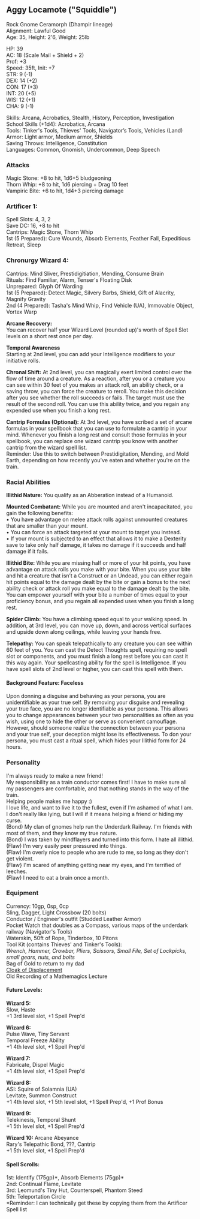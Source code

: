 ## Aggy Locamote ("Squiddle") 
Rock Gnome Ceramorph (Dhampir lineage) \
Alignment: Lawful Good \
Age: 35, Height: 2'6, Weight: 25lb 

HP: 39 \
AC: 18 (Scale Mail + Shield + 2) \
Prof: +3 \
Speed: 35ft, Init: +7 \
STR: 9  (-1) \
DEX: 14 (+2) \
CON: 17 (+3) \
INT: 20 (+5) \
WIS: 12 (+1) \
CHA: 9  (-1) 

Skills: Arcana, Acrobatics, Stealth, History, Perception, Investigation \
School Skills (+1d4): Acrobatics, Arcana \
Tools: Tinker's Tools, Thieves' Tools, Navigator’s Tools, Vehicles (Land) \
Armor: Light armor, Medium armor, Shields \
Saving Throws: Intelligence, Constitution \
Languages: Common, Gnomish, Undercommon, Deep Speech

### Attacks
Magic Stone: +8 to hit, 1d6+5 bludgeoning \
Thorn Whip: +8 to hit, 1d6 piercing + Drag 10 feet \
Vampiric Bite: +6 to hit, 1d4+3 piercing damage

### Artificer 1: 
Spell Slots: 4, 3, 2 \
Save DC: 16, +8 to hit \
Cantrips: Magic Stone, Thorn Whip \
1st (5 Prepared): Cure Wounds, Absorb Elements, Feather Fall, Expeditious Retreat, Sleep

### Chronurgy Wizard 4:
Cantrips: Mind Sliver, Prestidigitiation, Mending, Consume Brain \
Rituals: Find Familiar, Alarm, Tenser's Floating Disk \
Unprepared: Glyph Of Warding \
1st (5 Prepared): Detect Magic, Silvery Barbs, Shield, Gift of Alacrity, Magnify Gravity \
2nd (4 Prepared): Tasha's Mind Whip, Find Vehicle (UA), Immovable Object, Vortex Warp

**Arcane Recovery:** \
You can recover half your Wizard Level (rounded up)'s worth of Spell Slot levels on a short rest once per day. 

**Temporal Awareness** \
Starting at 2nd level, you can add your Intelligence modifiers to your initiative rolls.

**Chronal Shift:**
At 2nd level, you can magically exert limited control over the flow of time around a creature. As a reaction, after you or a creature you can see within 30 feet of you makes an attack roll, an ability check, or a saving throw, you can force the creature to reroll. You make this decision after you see whether the roll succeeds or fails. The target must use the result of the second roll. You can use this ability twice, and you regain any expended use when you finish a long rest.

**Cantrip Formulas (Optional):** 
At 3rd level, you have scribed a set of arcane formulas in your spellbook that you can use to formulate a cantrip in your mind. Whenever you finish a long rest and consult those formulas in your spellbook, you can replace one wizard cantrip you know with another cantrip from the wizard spell list. \
Reminder: Use this to switch between Prestidigitation, Mending, and Mold Earth, depending on how recently you've eaten and whether you're on the train.

### Racial Abilities
**Illithid Nature:**
You qualify as an Abberation instead of a Humanoid. 

**Mounted Combatant:**
While you are mounted and aren't incapacitated, you gain the following benefits: \
• You have advantage on melee attack rolls against unmounted creatures that are smaller than your mount. \
• You can force an attack targeted at your mount to target you instead. \
• If your mount is subjected to an effect that allows it to make a Dexterity save to take only half damage, it takes no damage if it succeeds and half damage if it fails.

**Illithid Bite:**
While you are missing half or more of your hit points, you have advantage on attack rolls you make with your bite. When you use your bite and hit a creature that isn’t a Construct or an Undead, you can either regain hit points equal to the damage dealt by the bite or gain a bonus to the next ability check or attack roll you make equal to the damage dealt by the bite. You can empower yourself with your bite a number of times equal to your proficiency bonus, and you regain all expended uses when you finish a long rest.

**Spider Climb:** You have a climbing speed equal to your walking speed. In addition, at 3rd level, you can move up, down, and across vertical surfaces and upside down along ceilings, while leaving your hands free.

**Telepathy:** You can speak telepathically to any creature you can see within 60 feet of you. You can cast the Detect Thoughts spell, requiring no spell slot or components, and you must finish a long rest before you can cast it this way again. Your spellcasting ability for the spell is Intelligence. If you have spell slots of 2nd level or higher, you can cast this spell with them.

#### Background Feature: Faceless
Upon donning a disguise and behaving as your persona, you are unidentifiable as your true self. By removing your disguise and revealing your true face, you are no longer identifiable as your persona. This allows you to change appearances between your two personalities as often as you wish, using one to hide the other or serve as convenient camouflage. However, should someone realize the connection between your persona and your true self, your deception might lose its effectiveness. To don your persona, you must cast a ritual spell, which hides your Illithid form for 24 hours. 

### Personality
I'm always ready to make a new friend! \
My responsibility as a train conductor comes first! I have to make sure all my passengers are comfortable, and that nothing stands in the way of the train. \
Helping people makes me happy :) \
I love life, and want to live it to the fullest, even if I'm ashamed of what I am. \
I don't really like lying, but I will if it means helping a friend or hiding my curse. \
(Bond) My clan of gnomes help run the Underdark Railway. I'm friends with most of them, and they know my true nature. \
(Bond) I was taken by mindflayers and turned into this form. I hate all illithid. \
(Flaw) I'm very easily peer pressured into things. \
(Flaw) I'm overly nice to people who are rude to me, so long as they don't get violent. \
(Flaw} I'm scared of anything getting near my eyes, and I'm terrified of leeches. \
(Flaw) I need to eat a brain once a month. 

### Equipment
Currency: 10gp, 0sp, 0cp \
Sling, Dagger, Light Crossbow (20 bolts) \
Conductor / Engineer's outfit (Studded Leather Armor) \
Pocket Watch that doubles as a Compass, various maps of the underdark railway (Navigator's Tools) \
Waterskin, 50ft of Rope, Tinderbox, 10 Pitons \
Tool Kit (contains Thieves' and Tinker's Tools): \
*Wrench, Hammer, Crowbar, Pliers, Scissors, Small File, Set of Lockpicks, small gears, nuts, and bolts* \
Bag of Gold to return to my dad \
[Cloak of Displacement](https://roll20.net/compendium/dnd5e/Cloak%20of%20Displacement#content) \
Old Recording of a Mathemagics Lecture 

#### Future Levels:
**Wizard 5:** \
Slow, Haste \
+1 3rd level slot, +1 Spell Prep'd

**Wizard 6:** \
Pulse Wave, Tiny Servant \
Temporal Freeze Ability \
+1 4th level slot, +1 Spell Prep'd

**Wizard 7:** \
Fabricate, Dispel Magic \
+1 4th level slot, +1 Spell Prep'd

**Wizard 8:** \
ASI: Squire of Solamnia (UA) \
Levitate, Summon Construct \
+1 4th level slot, +1 5th level slot, +1 Spell Prep'd, +1 Prof Bonus

**Wizard 9:** \
Telekinesis, Temporal Shunt \
+1 5th level slot, +1 Spell Prep'd

**Wizard 10:**
Arcane Abeyance \
Rary's Telepathic Bond, ???, Cantrip \
+1 5th level slot, +1 Spell Prep'd

#### Spell Scrolls: 
1st: Identify (175gp)\*, Absorb Elements (75gp)\* \
2nd: Continual Flame, Levitate \
3rd: Leomund's Tiny Hut, Counterspell, Phantom Steed \
5th: Teleportation Circle \
*Reminder: I can technically get these by copying them from the Artificer Spell list 

